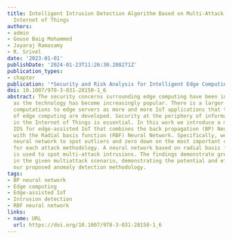 ```yaml
---
title: Intelligent Intrusion Detection Algorithm Based on Multi-Attack for Edge-Assisted
  Internet of Things
authors:
- admin
- Gouse Baig Mohammed
- Jayaraj Ramasamy
- R. Srivel
date: '2023-01-01'
publishDate: '2024-01-23T11:26:30.288271Z'
publication_types:
- chapter
publication: '*Security and Risk Analysis for Intelligent Edge Computing*'
doi: 10.1007/978-3-031-28150-1_6
abstract: The security concerns surrounding edge computing have been in the forefront
  as the technology has become increasingly popular. There is a larger need to move
  computations to edge servers as more and more IoT applications that take advantage
  of edge computing are developed. Security at the periphery of information transmission
  in the Internet of Things is essential. In this work we introduce a multi-attack
  IDS for edge-assisted IoT that combines the back propagation (BP) Neural Network
  with the Radial basis function (RBF) Neural Network. Specifically, we employ a BP
  neural network to spot outliers and zero down on the most important characteristics
  for each attack methodology. A neural network based on radial basis functions (RBF)
  is used to spot multi-attack intrusions. The findings demonstrate great accuracy
  in the given multiattack scenario, demonstrating the potential and efficiency of
  our proposed anomaly detection methodology.
tags:
- BP neural network
- Edge computing
- Edge-assisted IoT
- Intrusion detection
- RBF neural network
links:
- name: URL
  url: https://doi.org/10.1007/978-3-031-28150-1_6
---
```

